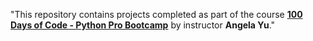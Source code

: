 "This repository contains projects completed as part of the course **[100 Days of Code - Python Pro Bootcamp](https://www.udemy.com/course/100-days-of-code/)** by instructor **Angela Yu**."
